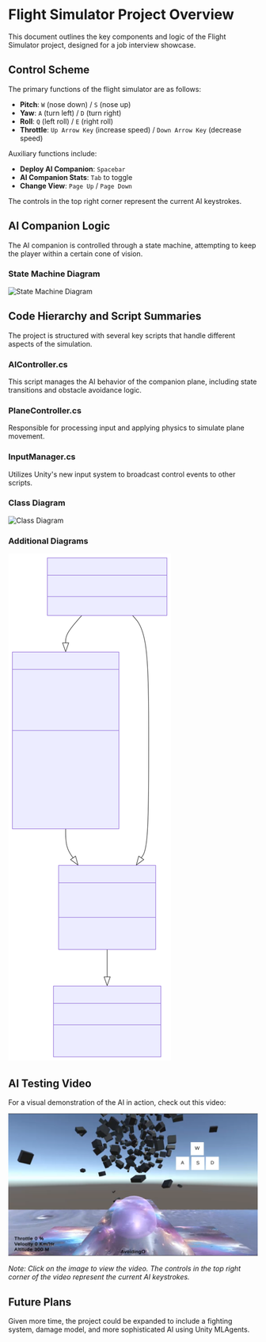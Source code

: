 # Flight Simulator Project Overview

This document outlines the key components and logic of the Flight Simulator project, designed for a job interview showcase.

## Control Scheme

The primary functions of the flight simulator are as follows:

- **Pitch**: `W` (nose down) / `S` (nose up)
- **Yaw**: `A` (turn left) / `D` (turn right)
- **Roll**: `Q` (left roll) / `E` (right roll)
- **Throttle**: `Up Arrow Key` (increase speed) / `Down Arrow Key` (decrease speed)

Auxiliary functions include:

- **Deploy AI Companion**: `Spacebar`
- **AI Companion Stats**: `Tab` to toggle
- **Change View**: `Page Up` / `Page Down`

The controls in the top right corner represent the current AI keystrokes.

## AI Companion Logic

The AI companion is controlled through a state machine, attempting to keep the player within a certain cone of vision.

### State Machine Diagram

![State Machine Diagram](/Images//Images/chart2.svg)

## Code Hierarchy and Script Summaries

The project is structured with several key scripts that handle different aspects of the simulation.

### AIController.cs

This script manages the AI behavior of the companion plane, including state transitions and obstacle avoidance logic.

### PlaneController.cs

Responsible for processing input and applying physics to simulate plane movement.

### InputManager.cs

Utilizes Unity's new input system to broadcast control events to other scripts.

### Class Diagram

![Class Diagram](/Images//Images/chart1.svg.svg)

### Additional Diagrams

![Additional Diagram 3](/Images/chart3.svg)

## AI Testing Video

For a visual demonstration of the AI in action, check out this video:

[![AI Testing Video](/Images/VideoScreenshot.png)](/Images/Unity_xD6QJ2GJgs.mp4)

*Note: Click on the image to view the video. The controls in the top right corner of the video represent the current AI keystrokes.*

## Future Plans

Given more time, the project could be expanded to include a fighting system, damage model, and more sophisticated AI using Unity MLAgents.
